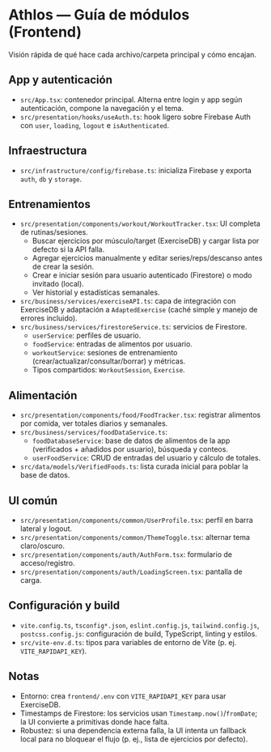 # Athlos — Guía de módulos (Frontend)

Visión rápida de qué hace cada archivo/carpeta principal y cómo encajan.

## App y autenticación
- `src/App.tsx`: contenedor principal. Alterna entre login y app según autenticación, compone la navegación y el tema.
- `src/presentation/hooks/useAuth.ts`: hook ligero sobre Firebase Auth con `user`, `loading`, `logout` e `isAuthenticated`.

## Infraestructura
- `src/infrastructure/config/firebase.ts`: inicializa Firebase y exporta `auth`, `db` y `storage`.

## Entrenamientos
- `src/presentation/components/workout/WorkoutTracker.tsx`: UI completa de rutinas/sesiones.
  - Buscar ejercicios por músculo/target (ExerciseDB) y cargar lista por defecto si la API falla.
  - Agregar ejercicios manualmente y editar series/reps/descanso antes de crear la sesión.
  - Crear e iniciar sesión para usuario autenticado (Firestore) o modo invitado (local).
  - Ver historial y estadísticas semanales.
- `src/business/services/exerciseAPI.ts`: capa de integración con ExerciseDB y adaptación a `AdaptedExercise` (caché simple y manejo de errores incluido).
- `src/business/services/firestoreService.ts`: servicios de Firestore.
  - `userService`: perfiles de usuario.
  - `foodService`: entradas de alimentos por usuario.
  - `workoutService`: sesiones de entrenamiento (crear/actualizar/consultar/borrar) y métricas.
  - Tipos compartidos: `WorkoutSession`, `Exercise`.

## Alimentación
- `src/presentation/components/food/FoodTracker.tsx`: registrar alimentos por comida, ver totales diarios y semanales.
- `src/business/services/foodDataService.ts`:
  - `foodDatabaseService`: base de datos de alimentos de la app (verificados + añadidos por usuario), búsqueda y conteos.
  - `userFoodService`: CRUD de entradas del usuario y cálculo de totales.
- `src/data/models/VerifiedFoods.ts`: lista curada inicial para poblar la base de datos.

## UI común
- `src/presentation/components/common/UserProfile.tsx`: perfil en barra lateral y logout.
- `src/presentation/components/common/ThemeToggle.tsx`: alternar tema claro/oscuro.
- `src/presentation/components/auth/AuthForm.tsx`: formulario de acceso/registro.
- `src/presentation/components/auth/LoadingScreen.tsx`: pantalla de carga.

## Configuración y build
- `vite.config.ts`, `tsconfig*.json`, `eslint.config.js`, `tailwind.config.js`, `postcss.config.js`: configuración de build, TypeScript, linting y estilos.
- `src/vite-env.d.ts`: tipos para variables de entorno de Vite (p. ej. `VITE_RAPIDAPI_KEY`).

## Notas
- Entorno: crea `frontend/.env` con `VITE_RAPIDAPI_KEY` para usar ExerciseDB.
- Timestamps de Firestore: los servicios usan `Timestamp.now()`/`fromDate`; la UI convierte a primitivas donde hace falta.
- Robustez: si una dependencia externa falla, la UI intenta un fallback local para no bloquear el flujo (p. ej., lista de ejercicios por defecto).
